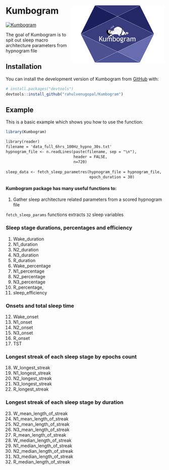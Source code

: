 
<!-- README.md is generated from README.Rmd. Please edit that file -->

# Kumbogram <img src="./man/figures/logo.png" align="right" width="300" />

<!-- badges: start -->

[![Kumbogram](https://img.shields.io/github/downloads/rahulvenugopal/Kumbogram/Dobby/total?color=%27brightgreen%27&label=downloads%40Kumbogram&style=for-the-badge)](https://rahulvenugopal.github.io/Kumbogram/)
<!-- badges: end -->

The goal of Kumbogram is to spit out sleep macro architecture parameters
from hypnogram file

## Installation

You can install the development version of Kumbogram from
[GitHub](https://github.com/) with:

``` r
# install.packages("devtools")
devtools::install_github("rahulvenugopal/Kumbogram")
```

## Example

This is a basic example which shows you how to use the function:

``` r
library(Kumbogram)
```

    library(reader)
    filename = 'data_full_6hrs_100Hz_hypno_30s.txt'
    hypnogram_file <- n.readLines(paste(filename, sep = "\n"),
                                  header = FALSE,
                                  n=720)

    sleep_data <- fetch_sleep_parametres(hypnogram_file = hypnogram_file,
                                         epoch_duration = 30)

#### Kumbogram package has many useful functions to:

1.  Gather sleep architecture related parameters from a scored hypnogram
    file

`fetch_sleep_params` functions extracts `32` sleep variables

### Sleep stage durations, percentages and efficiency

1.  Wake\_duration
2.  N1\_duration
3.  N2\_duration
4.  N3\_duration
5.  R\_duration
6.  Wake\_percentage
7.  N1\_percentage
8.  N2\_percentage
9.  N3\_percentage
10. R\_percentage,
11. sleep\_efficiency

### Onsets and total sleep time

12. Wake\_onset
13. N1\_onset
14. N2\_onset
15. N3\_onset
16. R\_onset
17. TST

### Longest streak of each sleep stage by epochs count

18. W\_longest\_streak
19. N1\_longest\_streak
20. N2\_longest\_streak
21. N3\_longest\_streak
22. R\_longest\_streak

### Longest streak of each sleep stage by duration

23. W\_mean\_length\_of\_streak
24. N1\_mean\_length\_of\_streak
25. N2\_mean\_length\_of\_streak
26. N3\_mean\_length\_of\_streak
27. R\_mean\_length\_of\_streak
28. W\_median\_length\_of\_streak
29. N1\_median\_length\_of\_streak
30. N2\_median\_length\_of\_streak
31. N3\_median\_length\_of\_streak
32. R\_median\_length\_of\_streak
